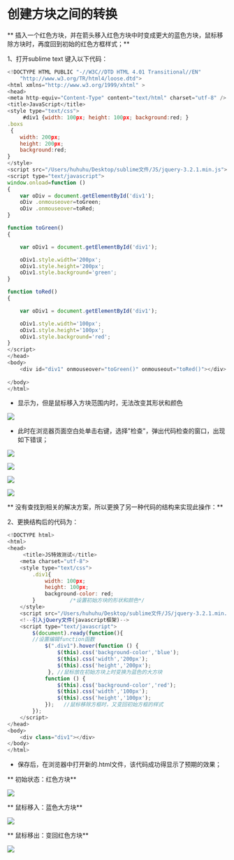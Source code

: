 # 创建方块之间的转换

** 插入一个红色方块，并在箭头移入红色方块中时变成更大的蓝色方块，鼠标移除方块时，再度回到初始的红色方框样式；**

1、打开sublime text 键入以下代码：

```javascript
<!DOCTYPE HTML PUBLIC "-//W3C//DTD HTML 4.01 Transitional//EN" 
	"http://www.w3.org/TR/html4/loose.dtd">
<html xmlns="http://www.w3.org/1999/xhtml" >
<head>
<meta http-equiv="Content-Type" content="text/html" charset="utf-8" />
<title>JavaScript</title>
<style type="text/css">
	 #div1 {width: 100px; height: 100px; background:red; }
.boxs
 {	
	width: 200px;
	height: 200px;
	background:red; 
}
</style>
<script src="/Users/huhuhu/Desktop/sublime文件/JS/jquery-3.2.1.min.js"></script>
<script type="text/javascript">
window.onload=function ()
{
	var oDiv = document.getElementById('div1');
	oDiv .onmouseover=toGreen;
	oDiv .onmouseover=toRed;
}

function toGreen()
{

	var oDiv1 = document.getElementById('div1');

	oDiv1.style.width='200px';
	oDiv1.style.height='200px';
	oDiv1.style.background='green';
}

function toRed()
{

	var oDiv1 = document.getElementById('div1');

	oDiv1.style.width='100px';
	oDiv1.style.height='100px';
	oDiv1.style.background='red';
}
</script>
</head>
<body>
	<div id="div1" onmouseover="toGreen()" onmouseout="toRed()"></div>
	    
</body>
</html>


```

* 显示为，但是鼠标移入方块范围内时，无法改变其形状和颜色

![](/Users/huhuhu/Desktop/sublime文件/JS/redbox/image/4.png)

* 此时在浏览器页面空白处单击右键，选择"检查"，弹出代码检查的窗口，出现如下错误；

![](/Users/huhuhu/Desktop/sublime文件/JS/redbox/image/5.png)

![](/Users/huhuhu/Desktop/sublime文件/JS/redbox/image/1.png)

![](/Users/huhuhu/Desktop/sublime文件/JS/redbox/image/2.png)

![](/Users/huhuhu/Desktop/sublime文件/JS/redbox/image/3.png)

** 没有查找到相关的解决方案，所以更换了另一种代码的结构来实现此操作：**

2、更换结构后的代码为：

```javascript
<!DOCTYPE html>
<html>
<head>
	 <title>JS特效测试</title>
	<meta charset="utf-8">
	<style type="text/css">
		.div1{
			width: 100px;
			height: 100px;
			background-color: red;
		}			/*设置初始方块的形状和颜色*/
	</style>
	<script src="/Users/huhuhu/Desktop/sublime文件/JS/jquery-3.2.1.min.js"></script>
    <!--引入jQuery文件(javascript框架)-->
	<script type="text/javascript">
		$(document).ready(function(){
        //设置编辑function函数
			$(".div1").hover(function () {
				$(this).css('background-color','blue');
				$(this).css('width','200px');
				$(this).css('height','200px');
			 },	//鼠标放在初始方块上时变换为蓝色的大方块
			function () {
				$(this).css('background-color','red');
				$(this).css('width','100px');
				$(this).css('height','100px');
			});   //鼠标移除方框时，又变回初始方框的样式
		});
	</script>
</head>
<body>
	<div class="div1"></div>
</body>
</html>
```
* 保存后，在浏览器中打开新的.html文件，该代码成功得显示了预期的效果；

** 初始状态：红色方块**

![](/Users/huhuhu/Desktop/sublime文件/JS/redbox/image/7.png)

** 鼠标移入：蓝色大方块**

![](/Users/huhuhu/Desktop/sublime文件/JS/redbox/image/8.png)

** 鼠标移出：变回红色方块**

![](/Users/huhuhu/Desktop/sublime文件/JS/redbox/image/7.png)

